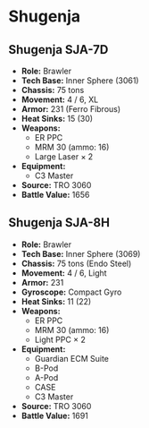 # Shugenja
## Shugenja SJA-7D
- **Role:** Brawler
- **Tech Base:** Inner Sphere (3061)
- **Chassis:** 75 tons
- **Movement:** 4 / 6, XL
- **Armor:** 231 (Ferro Fibrous)
- **Heat Sinks:** 15 (30)
- **Weapons:**
  - ER PPC
  - MRM 30 (ammo: 16)
  - Large Laser × 2
- **Equipment:**
  - C3 Master
- **Source:** TRO 3060
- **Battle Value:** 1656

## Shugenja SJA-8H
- **Role:** Brawler
- **Tech Base:** Inner Sphere (3069)
- **Chassis:** 75 tons (Endo Steel)
- **Movement:** 4 / 6, Light
- **Armor:** 231
- **Gyroscope:** Compact Gyro
- **Heat Sinks:** 11 (22)
- **Weapons:**
  - ER PPC
  - MRM 30 (ammo: 16)
  - Light PPC × 2
- **Equipment:**
  - Guardian ECM Suite
  - B-Pod
  - A-Pod
  - CASE
  - C3 Master
- **Source:** TRO 3060
- **Battle Value:** 1691

